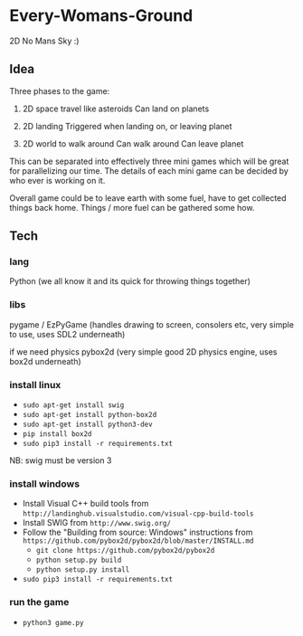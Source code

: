 # Every-Womans-Ground
2D No Mans Sky :)

## Idea ##

Three phases to the game:

1. 2D space travel like asteroids
Can land on planets

2. 2D landing
Triggered when landing on, or leaving planet

3. 2D world to walk around
Can walk around
Can leave planet

This can be separated into effectively three mini games which will be great for parallelizing our time. The details of each mini game can be decided by who ever is working on it.

Overall game could be to leave earth with some fuel, have to get collected things back home. Things / more fuel can be gathered some how.

## Tech ##

### lang ###
Python (we all know it and its quick for throwing things together)

### libs ###
pygame / EzPyGame (handles drawing to screen, consolers etc, very simple to use, uses SDL2 underneath)

if we need physics pybox2d (very simple good 2D physics engine, uses box2d underneath)

### install linux ###
* `sudo apt-get install swig`
* `sudo apt-get install python-box2d`
* `sudo apt-get install python3-dev`
* `pip install box2d`
* `sudo pip3 install -r requirements.txt`

NB: swig must be version 3

### install windows ###
* Install Visual C++ build tools from `http://landinghub.visualstudio.com/visual-cpp-build-tools`
* Install SWIG from `http://www.swig.org/`
* Follow the "Building from source: Windows" instructions from `https://github.com/pybox2d/pybox2d/blob/master/INSTALL.md`
    * `git clone https://github.com/pybox2d/pybox2d`
    * `python setup.py build`
    * `python setup.py install`
* `sudo pip3 install -r requirements.txt`

### run the game ###

* `python3 game.py`
